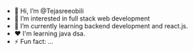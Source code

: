 - 👋 Hi, I’m @Tejasreeobili
- 👀 I’m interested in full stack web development
- 🌱 I’m currently learning backend development and react.js.
- ❤️ I'm learning java dsa.
- ⚡ Fun fact: ...

<!---
Tejasreeobili/Tejasreeobili is a ✨ special ✨ repository because its `README.md` (this file) appears on your GitHub profile.
You can click the Preview link to take a look at your changes.
--->
